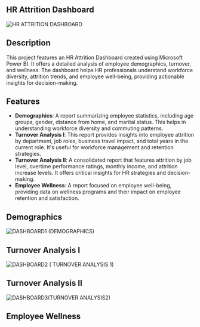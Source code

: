 ## HR Attrition Dashboard
![HR ATTRITION DASHBOARD](https://github.com/biccoomondi/HR-DATA-ANALYSIS-USING-POWER-BI/assets/170850731/71074ffc-838d-46de-bc67-96f75f79e86e)
## Description
This project features an HR Attrition Dashboard created using Microsoft Power BI. It offers a detailed analysis of employee demographics, turnover, and wellness. The dashboard helps HR professionals understand workforce diversity, attrition trends, and employee well-being, providing actionable insights for decision-making.

## Features
- **Demographics**: A report summarizing employee statistics, including age groups, gender, distance from home, and marital status. This helps in understanding workforce diversity and commuting patterns.
- **Turnover Analysis I**: This report provides insights into employee attrition by department, job roles, business travel impact, and total years in the current role. It's useful for workforce management and retention strategies.
- **Turnover Analysis II**: A consolidated report that features attrition by job level, overtime performance ratings, monthly income, and attrition increase levels. It offers critical insights for HR strategies and decision-making.
- **Employee Wellness**: A report focused on employee well-being, providing data on wellness programs and their impact on employee retention and satisfaction.
## Demographics
![DASHBOARD1 (DEMOGRAPHICS)](https://github.com/biccoomondi/HR-DATA-ANALYSIS-USING-POWER-BI/assets/170850731/29a96f76-bb4f-466c-8e70-cd313bb4ea82)

## Turnover Analysis I
![DASHBOARD2 ( TURNOVER ANALYSIS 1)](https://github.com/biccoomondi/HR-DATA-ANALYSIS-USING-POWER-BI/assets/170850731/fb662f32-74dd-4287-b916-ab9b6d9c878a)

## Turnover Analysis II
![DASHBOARD3(TURNOVER ANALYSIS2)](https://github.com/biccoomondi/HR-DATA-ANALYSIS-USING-POWER-BI/assets/170850731/5195ff66-2115-47f8-aa8c-5b9b893081b2)

## Employee Wellness
